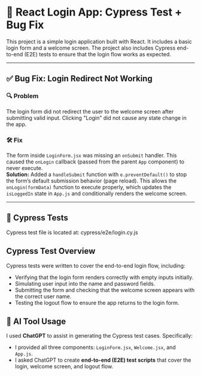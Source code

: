 # 🧪 React Login App: Cypress Test + Bug Fix

This project is a simple login application built with React. It includes a basic login form and a welcome screen. The project also includes Cypress end-to-end (E2E) tests to ensure that the login flow works as expected.

---

## ✅ Bug Fix: Login Redirect Not Working

### 🔍 Problem

The login form did not redirect the user to the welcome screen after submitting valid input. Clicking "Login" did not cause any state change in the app.

### 🛠️ Fix

The form inside `LoginForm.jsx` was missing an `onSubmit` handler. This caused the `onLogin` callback (passed from the parent `App` component) to never execute.  
**Solution:** Added a `handleSubmit` function with `e.preventDefault()` to stop the form’s default submission behavior (page reload). This allows the `onLogin(formData)` function to execute properly, which updates the `isLoggedIn` state in `App.js` and conditionally renders the welcome screen.

---

## 🧪 Cypress Tests

Cypress test file is located at:
cypress/e2e/login.cy.js

## Cypress Test Overview

Cypress tests were written to cover the end-to-end login flow, including:

- Verifying that the login form renders correctly with empty inputs initially.
- Simulating user input into the name and password fields.
- Submitting the form and checking that the welcome screen appears with the correct user name.
- Testing the logout flow to ensure the app returns to the login form.

## 🤖 AI Tool Usage

I used **ChatGPT** to assist in generating the Cypress test cases. Specifically:

- I provided all three components: `LoginForm.jsx`, `Welcome.jsx`, and `App.js`.
- I asked ChatGPT to create **end-to-end (E2E) test scripts** that cover the login, welcome screen, and logout flow.

